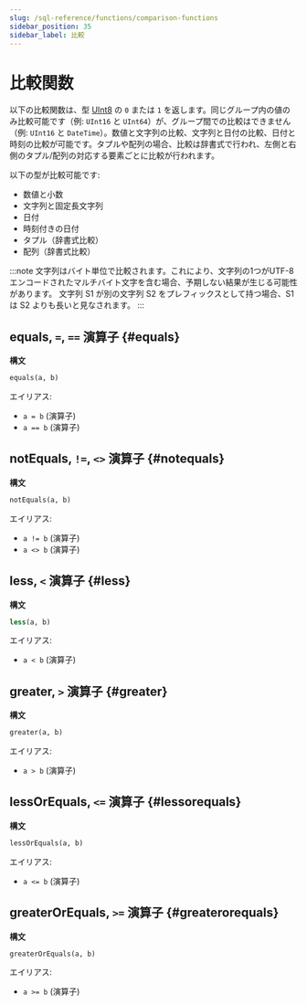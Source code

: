 ```yaml
---
slug: /sql-reference/functions/comparison-functions
sidebar_position: 35
sidebar_label: 比較
---
```



# 比較関数

以下の比較関数は、型 [UInt8](/sql-reference/data-types/int-uint) の `0` または `1` を返します。同じグループ内の値のみ比較可能です（例: `UInt16` と `UInt64`）が、グループ間での比較はできません（例: `UInt16` と `DateTime`）。数値と文字列の比較、文字列と日付の比較、日付と時刻の比較が可能です。タプルや配列の場合、比較は辞書式で行われ、左側と右側のタプル/配列の対応する要素ごとに比較が行われます。

以下の型が比較可能です:
- 数値と小数
- 文字列と固定長文字列
- 日付
- 時刻付きの日付
- タプル（辞書式比較）
- 配列（辞書式比較）

:::note
文字列はバイト単位で比較されます。これにより、文字列の1つがUTF-8エンコードされたマルチバイト文字を含む場合、予期しない結果が生じる可能性があります。
文字列 S1 が別の文字列 S2 をプレフィックスとして持つ場合、S1 は S2 よりも長いと見なされます。
:::

## equals, `=`, `==` 演算子 {#equals}

**構文**

```sql
equals(a, b)
```

エイリアス:
- `a = b` (演算子)
- `a == b` (演算子)

## notEquals, `!=`, `<>` 演算子 {#notequals}

**構文**

```sql
notEquals(a, b)
```

エイリアス:
- `a != b` (演算子)
- `a <> b` (演算子)

## less, `<` 演算子 {#less}

**構文**

```sql
less(a, b)
```

エイリアス:
- `a < b` (演算子)

## greater, `>` 演算子 {#greater}

**構文**

```sql
greater(a, b)
```

エイリアス:
- `a > b` (演算子)

## lessOrEquals, `<=` 演算子 {#lessorequals}

**構文**

```sql
lessOrEquals(a, b)
```

エイリアス:
- `a <= b` (演算子)

## greaterOrEquals, `>=` 演算子 {#greaterorequals}

**構文**

```sql
greaterOrEquals(a, b)
```

エイリアス:
- `a >= b` (演算子)
